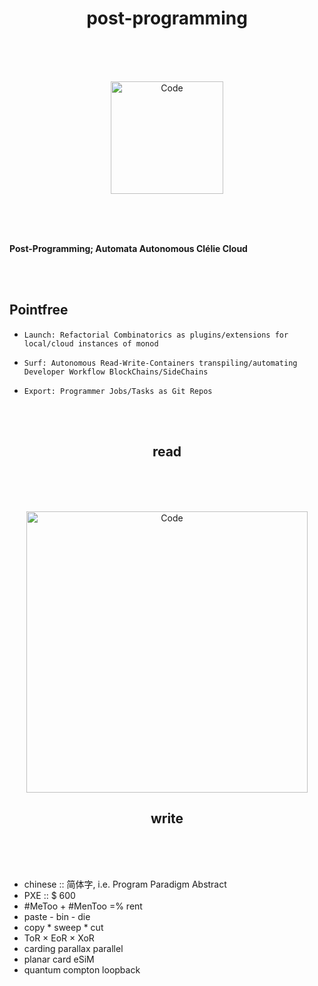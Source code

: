 <h1 align="center">post-programming</h1>

  <br/>
  <br/>
  <br/>
 
  
  <p align="center">
  <img alt="Code" src="https://raw.githubusercontent.com/setscript/post-programming/main/website/static/img/icon.png" height="180" />
  </p>
  
  <br/>
  <br/>
  <br/>
  
  <b>
  
  Post-Programming; Automata Autonomous Clélie Cloud </b>
  
  <br/>
  <br/>
 
  
  ## Pointfree

* `Launch: Refactorial Combinatorics as plugins/extensions for local/cloud instances of monod`
* `Surf: Autonomous Read-Write-Containers transpiling/automating Developer Workflow BlockChains/SideChains`
* `Export: Programmer Jobs/Tasks as Git Repos`
  
  <br/>
  <br/>

<h2 align="center">read</h2>

  <br/>
  <br/>
  <br/>
 
  
  <p align="center">
  <img alt="Code" src="https://raw.githubusercontent.com/setscript/post-programming/main/read.png" height="450" />
  </p>

<h2 align="center">write</h2>

  <br/>
  <br/>
  <br/>

* chinese :: 简体字, i.e. Program Paradigm Abstract 
* PXE :: $ 600
* #MeToo + #MenToo =% rent
* paste - bin - die
* copy * sweep * cut
* ToR × EoR × XoR
* carding parallax parallel 
* planar card eSiM 
* quantum compton loopback 


##
